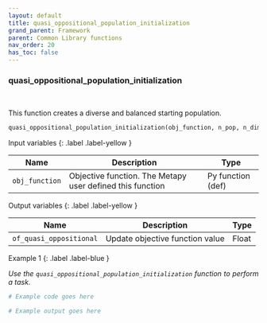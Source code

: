 ```yaml
---
layout: default
title: quasi_oppositional_population_initialization
grand_parent: Framework
parent: Common Library functions
nav_order: 20
has_toc: false
---
```


<h3>quasi_oppositional_population_initialization</h3>

<br>

<p align = "justify">
    This function creates a diverse and balanced starting population.
</p>

```python
quasi_oppositional_population_initialization(obj_function, n_pop, n_dimension, initial_pop, x_lower, x_upper, none_variable = None)
```

Input variables
{: .label .label-yellow }

<table style = "width:100%">
    <thead>
      <tr>
        <th>Name</th>
        <th>Description</th>
        <th>Type</th>
      </tr>
    </thead>
    <tr>
        <td><code>obj_function</code></td>
        <td>Objective function. The Metapy user defined this function</td>
        <td>Py function (def)</td>
    </tr>
</table>

Output variables
{: .label .label-yellow }

<table style = "width:100%">
    <thead>
      <tr>
        <th>Name</th>
        <th>Description</th>
        <th>Type</th>
      </tr>
    </thead>
    <tr>
        <td><code>of_quasi_oppositional</code></td>
        <td>Update objective function value</td>
        <td>Float</td>
    </tr>
</table>

Example 1
{: .label .label-blue }

<p align = "justify">
    <i>
        Use the <code>quasi_oppositional_population_initialization</code> function to perform a task.
    </i>
</p>

```python
# Example code goes here
```

```bash
# Example output goes here
```

